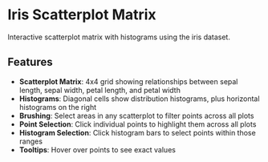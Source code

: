 # Iris Scatterplot Matrix

Interactive scatterplot matrix with histograms using the iris dataset.

## Features

- **Scatterplot Matrix**: 4x4 grid showing relationships between sepal length, sepal width, petal length, and petal width
- **Histograms**: Diagonal cells show distribution histograms, plus horizontal histograms on the right
- **Brushing**: Select areas in any scatterplot to filter points across all plots  
- **Point Selection**: Click individual points to highlight them across all plots
- **Histogram Selection**: Click histogram bars to select points within those ranges
- **Tooltips**: Hover over points to see exact values
